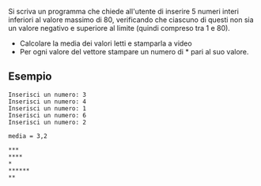 Si scriva un programma che chiede all'utente di inserire 5 numeri interi inferiori al valore massimo di 80, verificando che ciascuno di questi non sia un valore negativo e superiore al limite (quindi compreso tra 1 e 80). 

- Calcolare la media dei valori letti e stamparla a video
- Per ogni valore del vettore stampare un numero di * pari al suo valore.

## Esempio

```plaintext
Inserisci un numero: 3
Inserisci un numero: 4
Inserisci un numero: 1
Inserisci un numero: 6
Inserisci un numero: 2

media = 3,2

***  
**** 
* 
****** 
** 
```